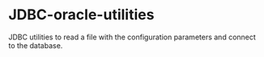 # JDBC-oracle-utilities
JDBC utilities to read a file with the configuration parameters and connect to the database.
